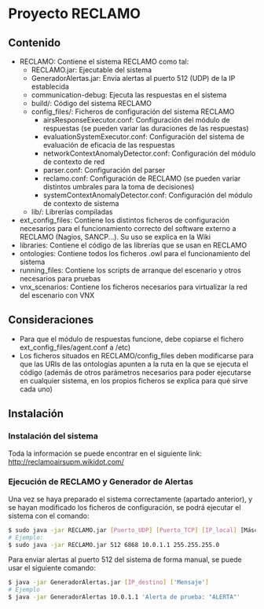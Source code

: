 # Proyecto RECLAMO
## Contenido
* RECLAMO: Contiene el sistema RECLAMO como tal:
    * RECLAMO.jar: Ejecutable del sistema
	* GeneradorAlertas.jar: Envía alertas al puerto 512 (UDP) de la IP establecida
	* communication-debug: Ejecuta las respuestas en el sistema 
	* build/: Código del sistema RECLAMO
	* config_files/: Ficheros de configuración del sistema RECLAMO
	    * airsResponseExecutor.conf: Configuración del módulo de respuestas (se pueden variar las duraciones de las respuestas)
	    * evaluationSystemExecutor.conf: Configuración del sistema de evaluación de eficacia de las respuestas
	    * networkContextAnomalyDetector.conf: Configuración del módulo de contexto de red
	    * parser.conf: Configuración del parser
	    * reclamo.conf: Configuración de RECLAMO (se pueden variar distintos umbrales para la toma de decisiones)
	    * systemContextAnomalyDetector.conf: Configuración del módulo de contexto de sistema
	* lib/: Librerías compiladas
* ext_config_files: Contiene los distintos ficheros de configuración necesarios para el funcionamiento correcto del software externo a RECLAMO (Nagios, SANCP...). Su uso se explica en la Wiki
* libraries: Contiene el código de las librerías que se usan en RECLAMO
* ontologies: Contiene todos los ficheros .owl para el funcionamiento del sistema
* running_files: Contiene los scripts de arranque del escenario y otros necesarios para pruebas
* vnx_scenarios: Contiene los ficheros necesarios para virtualizar la red del escenario con VNX

## Consideraciones
* Para que el módulo de respuestas funcione, debe copiarse el fichero ext_config_files/agent.conf a /etc)
* Los ficheros situados en RECLAMO/config_files deben modificarse para que las URIs de las ontologías apunten a la ruta en la que se ejecuta el código (además de otros parámetros necesarios para poder ejecutarse en cualquier sistema, en los propios ficheros se explica para qué sirve cada uno)

## Instalación
### Instalación del sistema
Toda la información se puede encontrar en el siguiente link:
http://reclamoairsupm.wikidot.com/

### Ejecución de RECLAMO y Generador de Alertas
Una vez se haya preparado el sistema correctamente (apartado anterior), y se hayan modificado los ficheros de configuración, se podrá ejecutar el sistema con el comando:
```sh
$ sudo java -jar RECLAMO.jar [Puerto_UDP] [Puerto_TCP] [IP_local] [Máscara de red]
# Ejemplo: 
$ sudo java -jar RECLAMO.jar 512 6868 10.0.1.1 255.255.255.0
```
Para enviar alertas al puerto 512 del sistema de forma manual, se puede usar el siguiente comando:
```sh
$ java -jar GeneradorAlertas.jar [IP_destino] ['Mensaje']
# Ejemplo
$ java -jar GeneradorAlertas 10.0.1.1 'Alerta de prueba: "ALERTA"'
```
